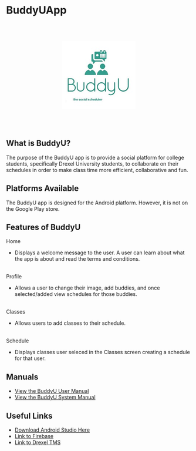 # BuddyUApp
<br>
<br>

<p align="center"><img src="buddyulogo.JPG"/></p>

<br>
<br>

## What is BuddyU?
The purpose of the BuddyU app is to provide a social platform for college students, specifically Drexel University students, to collaborate on their schedules in order to make class time more efficient, collaborative and fun.

## Platforms Available
The BuddyU app is designed for the Android platform.  However, it is not on the Google Play store.  

## Features of BuddyU
Home
* Displays a welcome message to the user.  A user can learn about what the app is about and read the terms and conditions.
<br>
Profile

* Allows a user to change their image, add buddies, and once selected/added view schedules for those buddies. 
<br>
Classes

* Allows users to add classes to their schedule.  
<br>
Schedule

* Displays classes user seleced in the Classes screen creating a schedule for that user.  

## Manuals
* [View the BuddyU User Manual](http://www.sitarobinson.com/BuddyU%20User%20Manual.pdf)
* [View the BuddyU System Manual](http://www.sitarobinson.com/BuddyU%20System%20Manual.pdf)

## Useful Links
* [Download Android Studio Here](https://developer.android.com/studio/index.html)
* [Link to Firebase](https://firebase.google.com/)
* [Link to Drexel TMS](https://duapp2.drexel.edu/webtms_du/app)
